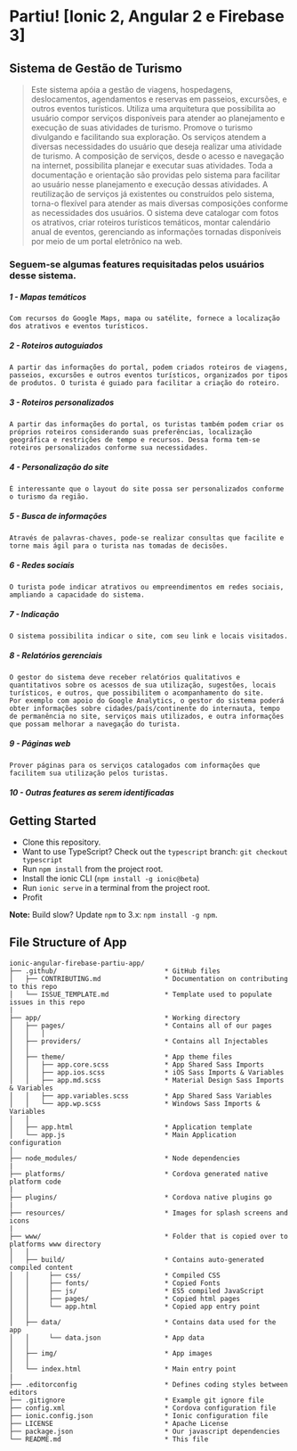 # Partiu! [Ionic 2, Angular 2 e Firebase 3] 

## Sistema de Gestão de Turismo

> Este sistema apóia a gestão de viagens, hospedagens, deslocamentos, agendamentos e reservas em passeios, excursões, e outros eventos turísticos. 
> Utiliza uma arquitetura que possibilita ao usuário compor serviços disponíveis para atender ao planejamento e execução de suas atividades de turismo. 
> Promove o turismo divulgando e facilitando sua exploração. Os serviços atendem a diversas necessidades do usuário que deseja realizar uma atividade de turismo. 
> A composição de serviços, desde o acesso e navegação na internet, possibilita planejar e executar suas atividades. 
> Toda a documentação e orientação são providas pelo sistema para facilitar ao usuário nesse planejamento e execução dessas atividades. 
> A reutilização de serviços já existentes ou construídos pelo sistema, torna-o flexível para atender as mais diversas composições conforme as necessidades dos usuários.
> O sistema deve catalogar com fotos os atrativos, criar roteiros turísticos temáticos, montar calendário anual de eventos, gerenciando as informações tornadas disponíveis por meio de um portal eletrônico na web.

### Seguem-se algumas features requisitadas pelos usuários desse sistema.
##### 1 - Mapas temáticos
    Com recursos do Google Maps, mapa ou satélite, fornece a localização dos atrativos e eventos turísticos.
##### 2 - Roteiros autoguiados
    A partir das informações do portal, podem criados roteiros de viagens, passeios, excursões e outros eventos turísticos, organizados por tipos de produtos. O turista é guiado para facilitar a criação do roteiro.
##### 3 - Roteiros personalizados
    A partir das informações do portal, os turistas também podem criar os próprios roteiros considerando suas preferências, localização geográfica e restrições de tempo e recursos. Dessa forma tem-se roteiros personalizados conforme sua necessidades.
##### 4 - Personalização do site
    É interessante que o layout do site possa ser personalizados conforme o turismo da região.
##### 5 - Busca de informações
    Através de palavras-chaves, pode-se realizar consultas que facilite e torne mais ágil para o turista nas tomadas de decisões.
##### 6 - Redes sociais
    O turista pode indicar atrativos ou empreendimentos em redes sociais, ampliando a capacidade do sistema.
##### 7 - Indicação
    O sistema possibilita indicar o site, com seu link e locais visitados.
##### 8 - Relatórios gerenciais
    O gestor do sistema deve receber relatórios qualitativos e quantitativos sobre os acessos de sua utilização, sugestões, locais turísticos, e outros, que possibilitem o acompanhamento do site. 
    Por exemplo com apoio do Google Analytics, o gestor do sistema poderá obter informações sobre cidades/país/continente do internauta, tempo de permanência no site, serviços mais utilizados, e outra informações que possam melhorar a navegação do turista.
##### 9 - Páginas web
    Prover páginas para os serviços catalogados com informações que facilitem sua utilização pelos turistas.
##### 10 - Outras features as serem identificadas

## Getting Started

* Clone this repository.
* Want to use TypeScript? Check out the `typescript` branch: `git checkout typescript`
* Run `npm install` from the project root.
* Install the ionic CLI (`npm install -g ionic@beta`)
* Run `ionic serve` in a terminal from the project root.
* Profit

**Note:** Build slow? Update `npm` to 3.x: `npm install -g npm`.


## File Structure of App

```
ionic-angular-firebase-partiu-app/
├── .github/                           * GitHub files
│   ├── CONTRIBUTING.md                * Documentation on contributing to this repo
│   └── ISSUE_TEMPLATE.md              * Template used to populate issues in this repo
|
├── app/                               * Working directory
│   ├── pages/                         * Contains all of our pages
│   │   │
│   ├── providers/                     * Contains all Injectables
│   │
│   ├── theme/                         * App theme files
│   │   ├── app.core.scss              * App Shared Sass Imports
│   │   ├── app.ios.scss               * iOS Sass Imports & Variables
│   │   ├── app.md.scss                * Material Design Sass Imports & Variables
│   │   ├── app.variables.scss         * App Shared Sass Variables
│   │   └── app.wp.scss                * Windows Sass Imports & Variables
│   │
│   ├── app.html                       * Application template
│   └── app.js                         * Main Application configuration
│
├── node_modules/                      * Node dependencies
|
├── platforms/                         * Cordova generated native platform code
|
├── plugins/                           * Cordova native plugins go
|
├── resources/                         * Images for splash screens and icons
|
├── www/                               * Folder that is copied over to platforms www directory
│   │   
│   ├── build/                         * Contains auto-generated compiled content
│   │     ├── css/                     * Compiled CSS
│   │     ├── fonts/                   * Copied Fonts
│   │     ├── js/                      * ES5 compiled JavaScript
│   │     ├── pages/                   * Copied html pages
│   │     └── app.html                 * Copied app entry point
│   │
│   ├── data/                          * Contains data used for the app
│   │     └── data.json                * App data
│   │
│   ├── img/                           * App images
│   │
│   └── index.html                     * Main entry point
|
├── .editorconfig                      * Defines coding styles between editors
├── .gitignore                         * Example git ignore file
├── config.xml                         * Cordova configuration file
├── ionic.config.json                  * Ionic configuration file
├── LICENSE                            * Apache License
├── package.json                       * Our javascript dependencies
└── README.md                          * This file
```
